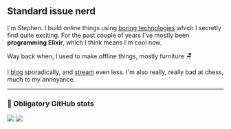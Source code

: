 ## Standard issue nerd

I'm Stephen. I build online things using [boring technologies](https://boringtechnology.club/) which I secretly find quite exciting. For the past couple of years I've mostly been **programming Elixir**, which I think means I'm cool now.

Way back when, I used to make offline things, mostly furniture :chair:

I [blog](http://stephenlewis.me/blog) sporadically, and [stream](https://twitch.tv/stephencodes) even less. I'm also really, really bad at chess, much to my annoyance.

<hr />

### 🎢 Obligatory GitHub stats

<picture>
  <source 
    srcset="https://github-readme-stats.vercel.app/api?username=monooso&show_icons=true&count_private=true&theme=dark&hide_border=true"
    media="(prefers-color-scheme: dark)"
  />
  <source
    srcset="https://github-readme-stats.vercel.app/api?username=monooso&show_icons=true&count_private=true&hide_border=true"
    media="(prefers-color-scheme: light), (prefers-color-scheme: no-preference)"
  />
  <img src="https://github-readme-stats.vercel.app/api?username=monooso&show_icons=true&count_private=true&hide_border=true" />
</picture>

<picture>
  <source 
    srcset="https://github-readme-streak-stats.herokuapp.com/?user=monooso&theme=dark&hide_border=true"
    media="(prefers-color-scheme: dark)"
  />
  <source
    srcset="https://github-readme-streak-stats.herokuapp.com/?user=monooso"
    media="(prefers-color-scheme: light), (prefers-color-scheme: no-preference)"
  />
  <img src="https://github-readme-streak-stats.herokuapp.com/?user=monooso" />
</picture>
